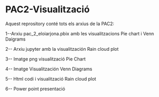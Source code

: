 # PAC2-Visualització
Aquest reprository conté tots  els arxius de la PAC2:

1--Arxiu pac_2_eloiarjona.pbix amb les visualitzacions Pie chart i Venn Daigrams

2-- Arxiu jupyter amb la visualitzación Rain cloud plot

3-- Imatge png visualització Pie Chart

4-- Imatge Visualitzación Venn Diagrams

5-- Html codi i visualització Rain cloud plot

6-- Power point presentació
